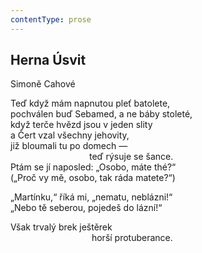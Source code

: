 ```yaml
---
contentType: prose
---
```


## Herna Úsvit

Simoně Cahové

Teď když mám napnutou pleť batolete,  
pochválen buď Sebamed, a ne báby stoleté,  
když terče hvězd jsou v jeden slity  
a Čert vzal všechny jehovity,  
již bloumali tu po domech —  
                                teď rýsuje se šance.  
Ptám se jí naposled: „Osobo, máte thé?“  
(„Proč vy mě, osobo, tak ráda matete?“)

„Martínku,“ říká mi, „nematu, neblázni!“  
„Nebo tě seberou, pojedeš do lázní!“

Však trvalý brek ještěrek  
                                 horší protuberance.
